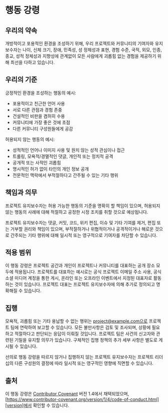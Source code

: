 # 행동 강령

## 우리의 약속

개방적이고 포용적인 환경을 조성하기 위해, 우리 프로젝트와 커뮤니티의 기여자와 유지보수자는 나이, 신체 크기, 장애, 민족성, 성 정체성과 표현, 경험 수준, 국적, 외모, 인종, 종교, 성적 정체성과 지향성에 관계없이 모든 사람에게 괴롭힘 없는 경험을 제공하기 위해 최선을 다하고 있습니다.

## 우리의 기준

긍정적인 환경을 조성하는 행동의 예시:

- 포용적이고 친근한 언어 사용
- 서로 다른 관점과 경험 존중
- 건설적인 비판을 겸허히 수용
- 커뮤니티에 가장 좋은 것에 초점
- 다른 커뮤니티 구성원들에게 공감

허용되지 않는 행동의 예시:

- 성적적인 언어나 이미지 사용 및 원치 않는 성적 관심이나 접근
- 트롤링, 모욕적/경멸적인 댓글, 개인적 또는 정치적 공격
- 공개적 또는 사적인 괴롭힘
- 명시적인 허가 없이 타인의 개인 정보 공개
- 전문적인 맥락에서 부적절하다고 간주될 수 있는 기타 행위

## 책임과 의무

프로젝트 유지보수자는 허용 가능한 행동의 기준을 명확히 할 책임이 있으며, 허용되지 않는 행동의 사례에 대해 적절하고 공정한 시정 조치를 취할 것으로 예상됩니다.

프로젝트 유지보수자는 댓글, 커밋, 코드, 위키 편집, 이슈 및 기타 기여를 제거, 편집 또는 거부할 권리와 책임이 있으며, 부적절하거나 위협적이거나 공격적이거나 해로운 것으로 간주되는 기타 행위에 대해 일시적 또는 영구적으로 기여자를 차단할 수 있습니다.

## 적용 범위

이 행동 강령은 프로젝트 공간과 개인이 프로젝트나 커뮤니티를 대표하는 공개 장소 모두에 적용됩니다. 프로젝트를 대표하는 예시로는 공식 프로젝트 이메일 주소 사용, 공식 소셜 미디어 계정을 통한 게시, 온라인 또는 오프라인 이벤트에서 지정된 대표자로 활동하는 것이 있습니다. 프로젝트 대표는 프로젝트 유지보수자에 의해 추가로 정의되고 명확해질 수 있습니다.

## 집행

모욕적, 괴롭힘 또는 기타 용납할 수 없는 행위는 project@example.com으로 프로젝트 팀에 연락하여 보고할 수 있습니다. 모든 불만사항은 검토 및 조사되며, 상황에 필요하고 적절하다고 판단되는 응답이 이뤄질 것입니다. 프로젝트 팀은 사건의 신고자와 관련된 기밀을 유지할 의무가 있습니다. 구체적인 집행 정책의 추가 세부 사항은 별도로 게시될 수 있습니다.

선의로 행동 강령을 따르지 않거나 집행하지 않는 프로젝트 유지보수자는 프로젝트 리더십의 다른 구성원의 결정에 따라 일시적 또는 영구적인 영향에 직면할 수 있습니다.

## 출처

이 행동 강령은 [Contributor Covenant][homepage] 버전 1.4에서 채택되었으며, [https://www.contributor-covenant.org/version/1/4/code-of-conduct.html][version]에서 확인할 수 있습니다.

[homepage]: https://www.contributor-covenant.org
[version]: https://www.contributor-covenant.org/version/1/4/code-of-conduct.html 